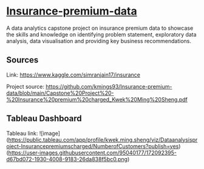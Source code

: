# [Insurance-premium-data](https://github.com/kmings93/Insurance-premium-data)
A data analytics capstone project on insurance premium data to showcase the skills and knowledge on identifying problem statement, exploratory data analysis, data visualisation and providing key business recommendations.

## Sources
Link: https://www.kaggle.com/simranjain17/insurance 

Project source: https://github.com/kmings93/Insurance-premium-data/blob/main/Capstone%20Project%20-%20Insurance%20premium%20charged_Kwek%20Ming%20Sheng.pdf

## Tableau Dashboard
Tableau link: 
![image] (https://public.tableau.com/app/profile/kwek.ming.sheng/viz/Dataanalysisproject-Insurancepremiumscharged/NumberofCustomers?publish=yes)
(https://user-images.githubusercontent.com/95040177/172092395-d67bd072-1930-4008-9183-26da838f5bc0.png)

